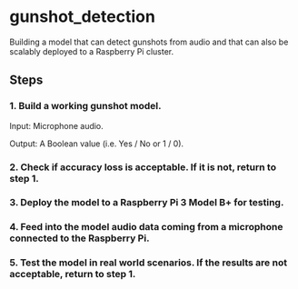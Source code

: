 # gunshot_detection
Building a model that can detect gunshots from audio and that can also be scalably deployed to a Raspberry Pi cluster.

## Steps
### 1. Build a working gunshot model.
Input: Microphone audio.

Output: A Boolean value (i.e. Yes / No or 1 / 0).

### 2. Check if accuracy loss is acceptable. If it is not, return to step 1.

### 3. Deploy the model to a Raspberry Pi 3 Model B+ for testing.

### 4. Feed into the model audio data coming from a microphone connected to the Raspberry Pi.

### 5. Test the model in real world scenarios. If the results are not acceptable, return to  step 1.
